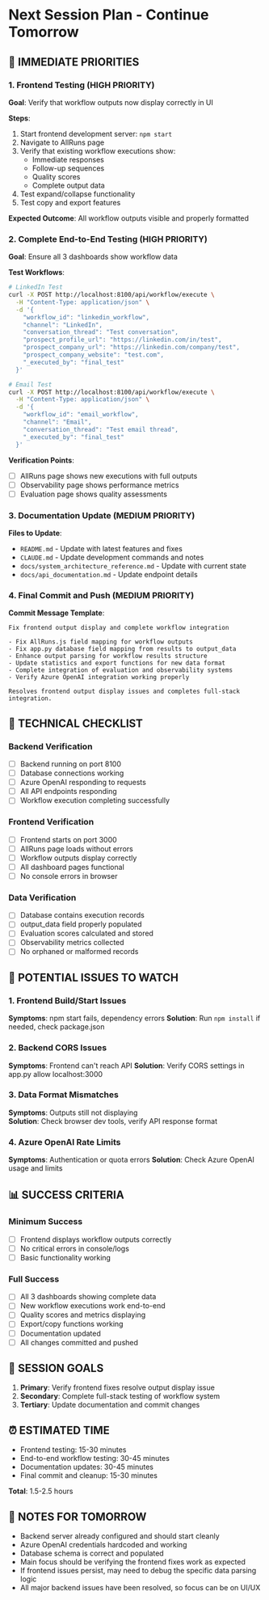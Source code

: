 # Next Session Plan - Continue Tomorrow

## 🎯 IMMEDIATE PRIORITIES

### 1. Frontend Testing (HIGH PRIORITY)
**Goal**: Verify that workflow outputs now display correctly in UI

**Steps**:
1. Start frontend development server: `npm start`
2. Navigate to AllRuns page
3. Verify that existing workflow executions show:
   - Immediate responses
   - Follow-up sequences  
   - Quality scores
   - Complete output data
4. Test expand/collapse functionality
5. Test copy and export features

**Expected Outcome**: All workflow outputs visible and properly formatted

### 2. Complete End-to-End Testing (HIGH PRIORITY)
**Goal**: Ensure all 3 dashboards show workflow data

**Test Workflows**:
```bash
# LinkedIn Test
curl -X POST http://localhost:8100/api/workflow/execute \
  -H "Content-Type: application/json" \
  -d '{
    "workflow_id": "linkedin_workflow",
    "channel": "LinkedIn",
    "conversation_thread": "Test conversation",
    "prospect_profile_url": "https://linkedin.com/in/test",
    "prospect_company_url": "https://linkedin.com/company/test",
    "prospect_company_website": "test.com",
    "_executed_by": "final_test"
  }'

# Email Test  
curl -X POST http://localhost:8100/api/workflow/execute \
  -H "Content-Type: application/json" \
  -d '{
    "workflow_id": "email_workflow", 
    "channel": "Email",
    "conversation_thread": "Test email thread",
    "_executed_by": "final_test"
  }'
```

**Verification Points**:
- [ ] AllRuns page shows new executions with full outputs
- [ ] Observability page shows performance metrics
- [ ] Evaluation page shows quality assessments

### 3. Documentation Update (MEDIUM PRIORITY)
**Files to Update**:
- `README.md` - Update with latest features and fixes
- `CLAUDE.md` - Update development commands and notes
- `docs/system_architecture_reference.md` - Update with current state
- `docs/api_documentation.md` - Update endpoint details

### 4. Final Commit and Push (MEDIUM PRIORITY)
**Commit Message Template**:
```
Fix frontend output display and complete workflow integration

- Fix AllRuns.js field mapping for workflow outputs
- Fix app.py database field mapping from results to output_data  
- Enhance output parsing for workflow results structure
- Update statistics and export functions for new data format
- Complete integration of evaluation and observability systems
- Verify Azure OpenAI integration working properly

Resolves frontend output display issues and completes full-stack integration.
```

## 🔧 TECHNICAL CHECKLIST

### Backend Verification
- [ ] Backend running on port 8100
- [ ] Database connections working
- [ ] Azure OpenAI responding to requests  
- [ ] All API endpoints responding
- [ ] Workflow execution completing successfully

### Frontend Verification  
- [ ] Frontend starts on port 3000
- [ ] AllRuns page loads without errors
- [ ] Workflow outputs display correctly
- [ ] All dashboard pages functional
- [ ] No console errors in browser

### Data Verification
- [ ] Database contains execution records
- [ ] output_data field properly populated
- [ ] Evaluation scores calculated and stored
- [ ] Observability metrics collected
- [ ] No orphaned or malformed records

## 🐛 POTENTIAL ISSUES TO WATCH

### 1. Frontend Build/Start Issues
**Symptoms**: npm start fails, dependency errors
**Solution**: Run `npm install` if needed, check package.json

### 2. Backend CORS Issues  
**Symptoms**: Frontend can't reach API
**Solution**: Verify CORS settings in app.py allow localhost:3000

### 3. Data Format Mismatches
**Symptoms**: Outputs still not displaying  
**Solution**: Check browser dev tools, verify API response format

### 4. Azure OpenAI Rate Limits
**Symptoms**: Authentication or quota errors
**Solution**: Check Azure OpenAI usage and limits

## 📊 SUCCESS CRITERIA

### Minimum Success
- [ ] Frontend displays workflow outputs correctly
- [ ] No critical errors in console/logs
- [ ] Basic functionality working

### Full Success  
- [ ] All 3 dashboards showing complete data
- [ ] New workflow executions work end-to-end
- [ ] Quality scores and metrics displaying
- [ ] Export/copy functions working
- [ ] Documentation updated
- [ ] All changes committed and pushed

## 🎯 SESSION GOALS

1. **Primary**: Verify frontend fixes resolve output display issue
2. **Secondary**: Complete full-stack testing of workflow system  
3. **Tertiary**: Update documentation and commit changes

## ⏰ ESTIMATED TIME

- Frontend testing: 15-30 minutes
- End-to-end workflow testing: 30-45 minutes  
- Documentation updates: 30-45 minutes
- Final commit and cleanup: 15-30 minutes

**Total**: 1.5-2.5 hours

## 📝 NOTES FOR TOMORROW

- Backend server already configured and should start cleanly
- Azure OpenAI credentials hardcoded and working
- Database schema is correct and populated
- Main focus should be verifying the frontend fixes work as expected
- If frontend issues persist, may need to debug the specific data parsing logic
- All major backend issues have been resolved, so focus can be on UI/UX